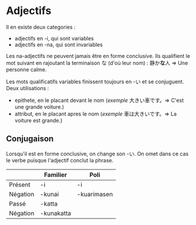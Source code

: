 <!-- TITLE: Adjectifs -->
<!-- SUBTITLE: Conjugaison des adjectifs -->

# Adjectifs
Il en existe deux categories :
- adjectifs en -i, qui sont variables
- adjectifs en -na, qui sont invariables

Les na-adjectifs ne peuvent jamais être en forme conclusive. Ils qualifient le mot suivant en rajoutant la terminaison な (d'où leur nom) :
静か**な**人 => Une personne calme. 

Les mots qualificatifs variables finissent toujours en -い et se conjuguent.
Deux utilisations :
- epithete, en le placant devant le nom (*exemple* 大きい車です。=> C'est une grande voiture.)
- attribut, en le placant apres le nom (*exemple*  車は大きいです。=> La voiture est grande.)

## Conjugaison
Lorsqu'il est en forme conclusive, on change son -い.
On omet dans ce cas le verbe puisque l'adjectif conclut la phrase.

|          | Familier   | Poli        |
|----------|------------|-------------|
| Présent  | -i         | -i          |
| Négation | -kunai     | -kuarimasen |
| Passé    | -katta     |             |
| Négation | -kunakatta |             |
